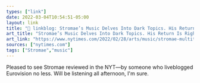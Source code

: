 ```yaml
---
types: ["link"]
date: 2022-03-04T10:54:51-05:00
layout: link
title: "🔗 linkblog: Stromae’s Music Delves Into Dark Topics. His Return Is Right on Time. - The New York Times'"
art_title: "Stromae’s Music Delves Into Dark Topics. His Return Is Right on Time. - The New York Times"
art_link: "https://www.nytimes.com/2022/02/28/arts/music/stromae-multitude.html"
sources: ["nytimes.com"]
tags: ["Stromae","music"]
---
```

Pleased to see Stromae reviewed in the NYT—by someone who liveblogged Eurovision no less. Will be listening all afternoon, I'm sure.
